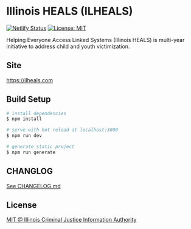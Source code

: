 # Illinois HEALS (ILHEALS)

[![Netlify Status](https://api.netlify.com/api/v1/badges/f3ad230c-0ccc-421e-b822-484276a3069b/deploy-status)](https://app.netlify.com/sites/ilheals/deploys) [![License: MIT](https://img.shields.io/badge/License-MIT-yellow.svg)](https://opensource.org/licenses/MIT)

Helping Everyone Access Linked Systems (Illinois HEALS) is multi-year initiative to address child and youth victimization.

## Site

https://ilheals.com

## Build Setup

```bash
# install dependencies
$ npm install

# serve with hot reload at localhost:3000
$ npm run dev

# generate static project
$ npm run generate
```

<!--
## Trailing slash

If using Nginx, Nuxt router's `base` property, and Netlify, please configure Nginx to add a trailing slash to all non-file URLs:

```
...
location /irb/ {
        # force trailing slash for Nuxt
        rewrite ^([^.\?]*[^/])$ $1/ permanent;
        proxy_pass https://icjia-irb.netlify.app/;
    }
...
``` -->

## CHANGLOG

[See CHANGELOG.md](https://github.com/ICJIA/icjia-heals-2021/blob/master/CHANGELOG.md)

## License

[MIT @ Illinois Criminal Justice Information Authority](https://github.com/ICJIA/icjia-heals-2021/blob/master/LICENSE)
